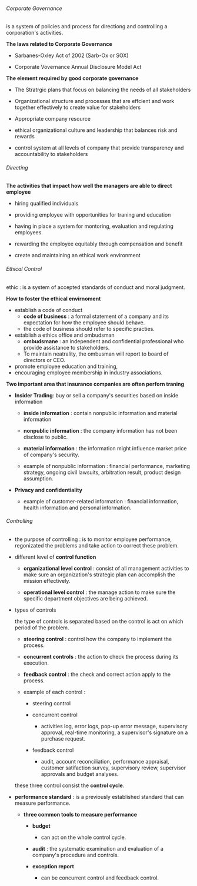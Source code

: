 ###### Corporate Governance

is a system of policies and process for directiong and controlling a corporation's activities.

**The laws related to Corporate Governance**

- Sarbanes-Oxley Act of 2002 (Sarb-Ox or SOX)

- Corporate Vovernance Annual Disclosure Model Act

**The element required by good corporate governance**

- The Stratrgic plans that focus on balancing the needs of all stakeholders

- Organizational structure and processes that are effcient and work together effectively to create value for stakeholders

- Appropriate company resource

- ethical organizational culture and leadership that balances risk and rewards

- control system at all levels of company that provide transparency and accountability to stakeholders

###### Directing

**The activities that impact how well the managers are able to direct employee**

- hiring qualified individuals 

- providing employee with opportunities for traning and education

- having in place a system for montoring, evaluation and regulating employees.

- rewarding the employee equitably through compensation and benefit

- create and maintaining an ethical work environment

###### Ethical Control

ethic : is a system of accepted standards of conduct and moral judgment.

**How to foster the ethical envirnoment**

- establish a code of conduct
  - **code of business** : a formal statement of a company and its expectation for how the employee should behave.
  - the code of business should refer to specific practies.
- establish a ethics office and ombudsman
  - **ombudsmane** : an independent and confidential professional who provide assistance to stakeholders.
  - To maintain neatrality, the ombusman will report to board of directors or CEO.
- promote employee education and training, 
- encouraging employee membership in industry associations.

**Two important area that insurance companies are often perforn traning**

- **Insider Trading**: buy or sell a company's securities based on inside information
  
  - **inside information** : contain nonpublic information and material information
  
  - **nonpublic information** : the company information has not been disclose to public.
  
  - **material information** : the information might influence market price of company's security.
  
  - example of nonpublic information : financial performance, marketing strategy, ongoing civil lawsuits, arbitration result, product design assumption.

- **Privacy and confidentiality**
  
  - example of customer-related information : financial information, health information and personal information.

###### Controlling

- the purpose of controlling : is to monitor employee performance, regonizated the problems and take action to correct these problem.

- different level of **control function**
  
  - **organizational level control** : consist of all management activities to make sure an organization's strategic plan can accomplish the mission effectively.
  
  - **operational level control** : the manage action to make sure the specific department objectives are being achieved.

- types of controls
  
  the type of controls is separated based on the control is act on which period of the problem.
  
  - **steering control** : control how the company to implement the process.
  
  - **concurrent controls** : the action to check the process during its execution.
  
  - **feedback control** : the check and correct action apply to the process.
  
  - example of each control :
    
    - steering control
    
    - concurrent control
      
      - activities log, error logs, pop-up error message, supervisory approval, real-time monitoring, a supervisor's signature on a purchase request.
    
    - feedback control
      
      - audit, account reconciliation, performance appraisal, customer satifaction survey, supervisory review, supervisor approvals and budget analyses.
  
  these three control consist the **control cycle**.

- **performance standard** : is a previously established standard that can measure performance.
  
  - **three common tools to measure performance**
    - **budget**
      
      - can act on the whole control cycle.
    
    - **audit** : the systematic examination and evaluation of a company's procedure and controls.
    
    - **exception report**
      
      - can be concurrent control and feedback control.
